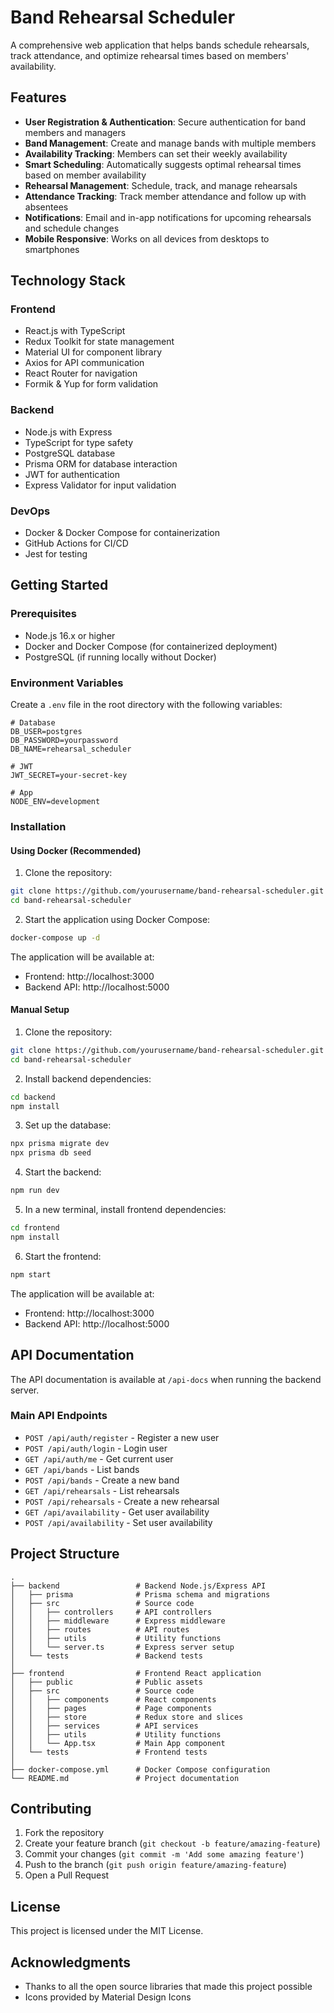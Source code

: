# Band Rehearsal Scheduler

A comprehensive web application that helps bands schedule rehearsals, track attendance, and optimize rehearsal times based on members' availability.

## Features

- **User Registration & Authentication**: Secure authentication for band members and managers
- **Band Management**: Create and manage bands with multiple members
- **Availability Tracking**: Members can set their weekly availability
- **Smart Scheduling**: Automatically suggests optimal rehearsal times based on member availability
- **Rehearsal Management**: Schedule, track, and manage rehearsals
- **Attendance Tracking**: Track member attendance and follow up with absentees
- **Notifications**: Email and in-app notifications for upcoming rehearsals and schedule changes
- **Mobile Responsive**: Works on all devices from desktops to smartphones

## Technology Stack

### Frontend
- React.js with TypeScript
- Redux Toolkit for state management
- Material UI for component library
- Axios for API communication
- React Router for navigation
- Formik & Yup for form validation

### Backend
- Node.js with Express
- TypeScript for type safety
- PostgreSQL database
- Prisma ORM for database interaction
- JWT for authentication
- Express Validator for input validation

### DevOps
- Docker & Docker Compose for containerization
- GitHub Actions for CI/CD
- Jest for testing

## Getting Started

### Prerequisites
- Node.js 16.x or higher
- Docker and Docker Compose (for containerized deployment)
- PostgreSQL (if running locally without Docker)

### Environment Variables

Create a `.env` file in the root directory with the following variables:

```
# Database
DB_USER=postgres
DB_PASSWORD=yourpassword
DB_NAME=rehearsal_scheduler

# JWT
JWT_SECRET=your-secret-key

# App
NODE_ENV=development
```

### Installation

#### Using Docker (Recommended)

1. Clone the repository:
```bash
git clone https://github.com/yourusername/band-rehearsal-scheduler.git
cd band-rehearsal-scheduler
```

2. Start the application using Docker Compose:
```bash
docker-compose up -d
```

The application will be available at:
- Frontend: http://localhost:3000
- Backend API: http://localhost:5000

#### Manual Setup

1. Clone the repository:
```bash
git clone https://github.com/yourusername/band-rehearsal-scheduler.git
cd band-rehearsal-scheduler
```

2. Install backend dependencies:
```bash
cd backend
npm install
```

3. Set up the database:
```bash
npx prisma migrate dev
npx prisma db seed
```

4. Start the backend:
```bash
npm run dev
```

5. In a new terminal, install frontend dependencies:
```bash
cd frontend
npm install
```

6. Start the frontend:
```bash
npm start
```

The application will be available at:
- Frontend: http://localhost:3000
- Backend API: http://localhost:5000

## API Documentation

The API documentation is available at `/api-docs` when running the backend server.

### Main API Endpoints

- `POST /api/auth/register` - Register a new user
- `POST /api/auth/login` - Login user
- `GET /api/auth/me` - Get current user
- `GET /api/bands` - List bands
- `POST /api/bands` - Create a new band
- `GET /api/rehearsals` - List rehearsals
- `POST /api/rehearsals` - Create a new rehearsal
- `GET /api/availability` - Get user availability
- `POST /api/availability` - Set user availability

## Project Structure

```
.
├── backend                 # Backend Node.js/Express API
│   ├── prisma              # Prisma schema and migrations
│   ├── src                 # Source code
│   │   ├── controllers     # API controllers
│   │   ├── middleware      # Express middleware
│   │   ├── routes          # API routes
│   │   ├── utils           # Utility functions
│   │   └── server.ts       # Express server setup
│   └── tests               # Backend tests
│
├── frontend                # Frontend React application
│   ├── public              # Public assets
│   ├── src                 # Source code
│   │   ├── components      # React components
│   │   ├── pages           # Page components
│   │   ├── store           # Redux store and slices
│   │   ├── services        # API services
│   │   ├── utils           # Utility functions
│   │   └── App.tsx         # Main App component
│   └── tests               # Frontend tests
│
├── docker-compose.yml      # Docker Compose configuration
└── README.md               # Project documentation
```

## Contributing

1. Fork the repository
2. Create your feature branch (`git checkout -b feature/amazing-feature`)
3. Commit your changes (`git commit -m 'Add some amazing feature'`)
4. Push to the branch (`git push origin feature/amazing-feature`)
5. Open a Pull Request

## License

This project is licensed under the MIT License.

## Acknowledgments

- Thanks to all the open source libraries that made this project possible
- Icons provided by Material Design Icons